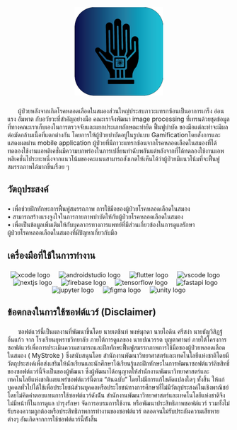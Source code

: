 <div align="center">
  <img height="200" src="https://raw.githubusercontent.com/MyStroke/.github/main/profile/image/Logo.png"  />
</div>

<!----------------------------- คำอธิบาย ----------------------------->

###

<p align="left">&nbsp&nbsp&nbsp&nbsp&nbsp ผู้ป่วยหลังจากเกิดโรคหลอดเลือดในสมองส่วนใหญ่ประสบภาวะแทรกซ้อนเป็นอาการเกร็ง อ่อนแรง อัมพาต กับอวัยวะที่สำคัญอย่างมือ คณะเราจึงพัฒนา image processing ที่เทรนด้วยชุดข้อมูลที่ทางคณะเราเก็บเองในการตรวจจับและแยกประเภทลักษณะท่ายืด ฟื้นฟูบำบัด ของมือแต่ละท่าจะมีผลต่อมัดกล้ามเนื้อที่แตกต่างกัน โดยการให้ผู้ป่วยบำบัดอยู่ในรูปแบบ Gamificationโดยสั่งการและแสดงผลผ่าน mobile application ผู้ป่วยที่มีภาวะแทรกซ้อนจากโรคหลอดเลือดในสมองที่ได้ทดลองใช้งานแอพลิเคชั่นมีความบกพร่องในการเปลี่ยนท่าฉับพลันแต่หลังจากที่ได้ทดลองใช้งานแอพพลิเคชั่นไประยะหนึ่งจากแนวโน้มของคะแนนสามารถสังเกตให้เห็นได้ว่าผู้ป่วยมีแนวโน้มที่จะฟื้นฟูสมรรถภาพได้มากขึ้นเรื่อย ๆ</p>

###

<!----------------------------- วัตถุประสงค์ ----------------------------->

<h2 align="left">วัตถุประสงค์</h2>

###

<p align="left">• เพื่อช่วยฝึกทักษะการฟื้นฟูสมรรถภาพ การใช้มือของผู้ป่วยโรคหลอดเลือดในสมอง<br>• สามารถสร้างแรงจูงใจในการกายภาพบำบัดให้กับผู้ป่วยโรคหลอดเลือดในสมอง<br>• เพื่อเป็นข้อมูลเพิ่มเติมให้กับบุคลากรทางการแพทย์ที่มีส่วนเกี่ยวข้องในการดูแลรักษา<br>ผู้ป่วยโรคหลอดเลือดในสมองที่มีปัญหาเกี่ยวกับมือ</p>

###

<!----------------------------- เครื่องมือที่ใช้ในการทำงาน ----------------------------->

<h2 align="left">เครื่องมือที่ใช้ในการทำงาน</h2>

###

<div align="center">
  <img src="https://cdn.jsdelivr.net/gh/devicons/devicon/icons/xcode/xcode-original.svg" height="40" alt="xcode logo"  />
  <img width="12" />
  <img src="https://skillicons.dev/icons?i=androidstudio" height="40" alt="androidstudio logo"  />
  <img width="12" />
  <img src="https://skillicons.dev/icons?i=flutter" height="40" alt="flutter logo"  />
  <img width="12" />
  <img src="https://skillicons.dev/icons?i=vscode" height="40" alt="vscode logo"  />
  <img width="12" />
  <img src="https://cdn.jsdelivr.net/gh/devicons/devicon/icons/nextjs/nextjs-original.svg" height="40" alt="nextjs logo"  />
  <img width="12" />
  <img src="https://skillicons.dev/icons?i=firebase" height="40" alt="firebase logo"  />
  <img width="12" />
  <img src="https://skillicons.dev/icons?i=tensorflow" height="40" alt="tensorflow logo"  />
  <img width="12" />
  <img src="https://skillicons.dev/icons?i=fastapi" height="40" alt="fastapi logo"  />
  <img width="12" />
  <img src="https://cdn.jsdelivr.net/gh/devicons/devicon/icons/jupyter/jupyter-original.svg" height="40" alt="jupyter logo"  />
  <img width="12" />
  <img src="https://skillicons.dev/icons?i=figma" height="40" alt="figma logo"  />
  <img width="12" />
  <img src="https://skillicons.dev/icons?i=unity" height="40" alt="unity logo"  />
</div>

###

<!----------------------------- ข้อตกลงในการใช้ซอฟต์แวร์ (Disclaimer) ----------------------------->

<h2 align="left">ข้อตกลงในการใช้ซอฟต์แวร์ (Disclaimer)</h2>

###

<p align="left">&nbsp&nbsp&nbsp&nbsp&nbsp ซอฟต์แวร์นี้เป็นผลงานที่พัฒนาขึ้นโดย นายเตชินท์ พงษ์มุกดา นายไอดิน ศรีสง่า นายธัญวิสิฏฐ์ อิ่นแก้ว  จาก โรงเรียนยุพราชวิทยาลัย ภายใต้การดูแลของ นายปณวรรต บุญตาศานย์ ภายใต้โครงการ ซอฟต์แวร์เพื่อการประเมินความสามารถและฝึกทักษะฟื้นฟูสมรรถภาพการใช้มือของผู้ป่วยหลอดเลือดในสมอง ( MyStroke ) ซึ่งสนับสนุนโดย สำนักงานพัฒนาวิทยาศาสตร์และเทคโนโลยีแห่งชาติโดยมีวัตถุประสงค์เพื่อส่งเสริมให้นักเรียนและนักศึกษาได้เรียนรู้และฝึกทักษะในการพัฒนาซอฟต์แวร์ลิขสิทธิ์ของซอฟต์แวร์นี้จึงเป็นของผู้พัฒนา ซึ่งผู้พัฒนาได้อนุญาตให้สำนักงานพัฒนาวิทยาศาสตร์และเทคโนโลยีแห่งชาติเผยแพร่ซอฟต์แวร์นี้ตาม “ต้นฉบับ” โดยไม่มีการแก้ไขดัดแปลงใดๆ ทั้งสิ้น ให้แก่บุคคลทั่วไปได้ใช้เพื่อประโยชน์ส่วนบุคคลหรือประโยชน์ทางการศึกษาที่ไม่มีวัตถุประสงค์ในเชิงพาณิชย์โดยไม่คิดค่าตอบแทนการใช้ซอฟต์แวร์ดังน้ัน สำนักงานพัฒนาวิทยาศาสตร์และเทคโนโลยีแห่งชาติจึงไม่มีหน้าที่ในการดูแล บำรุงรักษา จัดการอบรมการใช้งาน หรือพัฒนาประสิทธิภาพซอฟต์แวร์ รวมทั้งไม่รับรองความถูกต้องหรือประสิทธิภาพการทำงานของซอฟต์แวร์ ตลอดจนไม่รับประกันความเสียหายต่างๆ อันเกิดจากการใช้ซอฟต์แวร์นี้ท้ังสิ้น</p>

###
